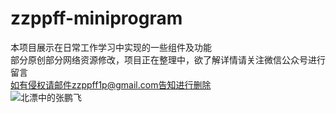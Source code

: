 # zzppff-miniprogram
本项目展示在日常工作学习中实现的一些组件及功能<br>
部分原创部分网络资源修改，项目正在整理中，欲了解详情请关注微信公众号进行留言<br>
如有侵权请邮件zzppff1p@gmail.com告知进行删除<br>
![北漂中的张鹏飞](https://hu.ruitulangdu.cn/zpf.jpg)
